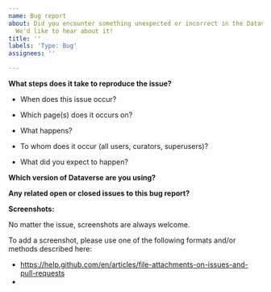 ```yaml
---
name: Bug report
about: Did you encounter something unexpected or incorrect in the Dataverse software?
  We'd like to hear about it!
title: ''
labels: 'Type: Bug'
assignees: ''

---
```


<!--
Thank you for contributing to the Dataverse Project through the creation of a bug report!

WARNING: If this is a security issue it should be reported privately to security@dataverse.org

More information on bug issues and contributions can be found in the "Contributing to Dataverse" page:
https://github.com/IQSS/dataverse/blob/develop/CONTRIBUTING.md#bug-reportsissues

Please fill out as much of the template as you can.
Start below this comment section.
-->
**What steps does it take to reproduce the issue?**

* When does this issue occur?


* Which page(s) does it occurs on?


* What happens?


* To whom does it occur (all users, curators, superusers)?


* What did you expect to happen?



**Which version of Dataverse are you using?**



**Any related open or closed issues to this bug report?**



**Screenshots:**

No matter the issue, screenshots are always welcome.

To add a screenshot, please use one of the following formats and/or methods described here:

* https://help.github.com/en/articles/file-attachments-on-issues-and-pull-requests
*
